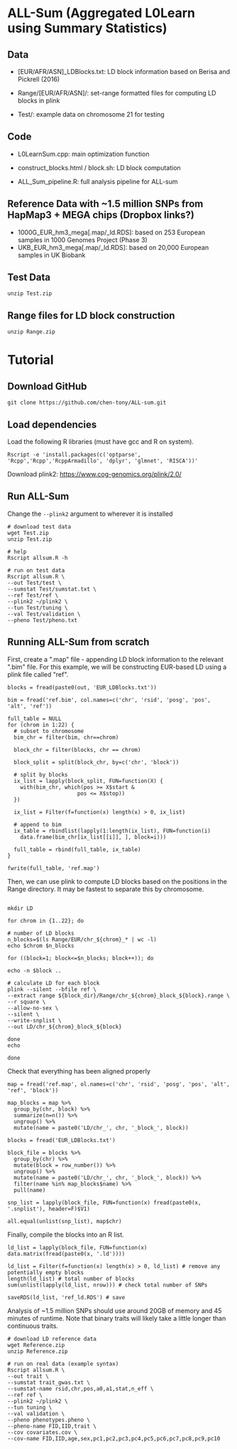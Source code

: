 # ALL-Sum (Aggregated L0Learn using Summary Statistics)

## Data
- [EUR/AFR/ASN]_LDBlocks.txt: LD block information based on Berisa and Pickrell (2016)

- Range/[EUR/AFR/ASN]/: set-range formatted files for computing LD blocks in plink

- Test/: example data on chromosome 21 for testing

## Code
- L0LearnSum.cpp: main optimization function

- construct_blocks.html / block.sh: LD block computation

- ALL_Sum_pipeline.R: full analysis pipeline for ALL-sum

## Reference Data with ~1.5 million SNPs from HapMap3 + MEGA chips (Dropbox links?)
- 1000G_EUR_hm3_mega[.map/_ld.RDS]: based on 253 European samples in 1000 Genomes Project (Phase 3) 
- UKB_EUR_hm3_mega[.map/_ld.RDS]: based on 20,000 European samples in UK Biobank 

## Test Data
```
unzip Test.zip
```

## Range files for LD block construction
```
unzip Range.zip
```

# Tutorial
## Download GitHub
```
git clone https://github.com/chen-tony/ALL-sum.git
```

## Load dependencies
Load the following R libraries (must have gcc and R on system).

```
Rscript -e 'install.packages(c('optparse', 'Rcpp','Rcpp','RcppArmadillo', 'dplyr', 'glmnet', 'RISCA'))'
```

Download plink2: https://www.cog-genomics.org/plink/2.0/

## Run ALL-Sum
Change the `--plink2` argument to wherever it is installed 

```
# download test data
wget Test.zip
unzip Test.zip

# help
Rscript allsum.R -h 

# run on test data
Rscript allsum.R \
--out Test/test \
--sumstat Test/sumstat.txt \
--ref Test/ref \
--plink2 ~/plink2 \
--tun Test/tuning \
--val Test/validation \
--pheno Test/pheno.txt
```



## Running ALL-Sum from scratch
First, create a ".map" file - appending LD block information to the relevant ".bim" file. For this example, we will be constructing EUR-based LD using a plink file called "ref". 

```{r}
blocks = fread(paste0(out, 'EUR_LDBlocks.txt'))

bim = fread('ref.bim', col.names=c('chr', 'rsid', 'posg', 'pos', 'alt', 'ref'))

full_table = NULL
for (chrom in 1:22) {
  # subset to chromosome
  bim_chr = filter(bim, chr==chrom)
  
  block_chr = filter(blocks, chr == chrom)
  
  block_split = split(block_chr, by=c('chr', 'block'))
  
  # split by blocks
  ix_list = lapply(block_split, FUN=function(X) {
    with(bim_chr, which(pos >= X$start & 
                      pos <= X$stop))
  })
  
  ix_list = Filter(f=function(x) length(x) > 0, ix_list)
  
  # append to bim
  ix_table = rbindlist(lapply(1:length(ix_list), FUN=function(i) 
    data.frame(bim_chr[ix_list[[i]], ], block=i)))
  
  full_table = rbind(full_table, ix_table)
}

fwrite(full_table, 'ref.map')

```

Then, we can use plink to compute LD blocks based on the positions in the Range directory. It may be fastest to separate this by chromosome. 
```

mkdir LD

for chrom in {1..22}; do

# number of LD blocks 
n_blocks=$(ls Range/EUR/chr_${chrom}_* | wc -l)
echo $chrom $n_blocks

for ((block=1; block<=$n_blocks; block++)); do

echo -n $block ..

# calculate LD for each block
plink --silent --bfile ref \
--extract range ${block_dir}/Range/chr_${chrom}_block_${block}.range \
--r square \
--allow-no-sex \
--silent \
--write-snplist \
--out LD/chr_${chrom}_block_${block}

done
echo 

done

```

Check that everything has been aligned properly
```{r}
map = fread('ref.map', ol.names=c('chr', 'rsid', 'posg', 'pos', 'alt', 'ref', 'block'))

map_blocks = map %>% 
  group_by(chr, block) %>% 
  summarize(n=n()) %>%
  ungroup() %>%
  mutate(name = paste0('LD/chr_', chr, '_block_', block))

blocks = fread('EUR_LDBlocks.txt')

block_file = blocks %>%
  group_by(chr) %>%
  mutate(block = row_number()) %>%
  ungroup() %>%
  mutate(name = paste0('LD/chr_', chr, '_block_', block)) %>%
  filter(name %in% map_blocks$name) %>%
  pull(name)

snp_list = lapply(block_file, FUN=function(x) fread(paste0(x, '.snplist'), header=F)$V1)

all.equal(unlist(snp_list), map$chr)

```

Finally, compile the blocks into an R list.
```{r}
ld_list = lapply(block_file, FUN=function(x) data.matrix(fread(paste0(x, '.ld'))))

ld_list = Filter(f=function(x) length(x) > 0, ld_list) # remove any potentially empty blocks
length(ld_list) # total number of blocks
sum(unlist(lapply(ld_list, nrow))) # check total number of SNPs

saveRDS(ld_list, 'ref_ld.RDS') # save

```

Analysis of ~1.5 million SNPs should use around 20GB of memory and 45 minutes of runtime. Note that binary traits will likely take a little longer than continuous traits. 
```
# download LD reference data
wget Reference.zip
unzip Reference.zip

# run on real data (example syntax)
Rscript allsum.R \
--out trait \
--sumstat trait_gwas.txt \
--sumstat-name rsid,chr,pos,a0,a1,stat,n_eff \
--ref ref \
--plink2 ~/plink2 \
--tun tuning \
--val validation \
--pheno phenotypes.pheno \
--pheno-name FID,IID,trait \
--cov covariates.cov \
--cov-name FID,IID,age,sex,pc1,pc2,pc3,pc4,pc5,pc6,pc7,pc8,pc9,pc10




```
